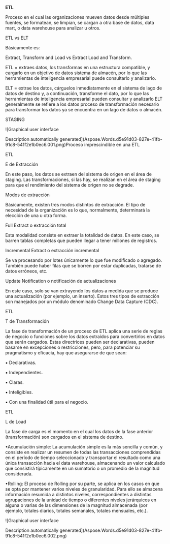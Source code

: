 ﻿**ETL**

Proceso en el cual las organizaciones mueven datos desde múltiples fuentes, se formatean, se limpian, se cargan a otra base de datos, data mart, o data warehouse para analizar u otros.

ETL vs ELT

Básicamente es:

Extract, Transform and Load vs Extract Load and Transform.

ETL = extraes datos, los transformas en una estructura compatible, y cargarlo en un objetivo de datos sistema de almacén, por lo que las herramientas de inteligencia empresarial puede consultarlo y analizarlo.

ELT = extrae los datos, cárguelos inmediatamente en el sistema de lago de datos de destino y, a continuación, transforme el dato, por lo que las herramientas de inteligencia empresarial pueden consultar y analizarlo ELT generalmente se refiere a los datos proceso de transformación necesario para transformar los datos ya se encuentra en un lago de datos o almacén.

STAGING

![Graphical user interface

Description automatically generated](Aspose.Words.d5e91d03-827e-41fb-91c8-541f2e1b0ec6.001.png)Proceso imprescindible en una ETL






ETL

E de Extracción

En este paso, los datos se extraen del sistema de origen en el área de staging. Las transformaciones, si las hay, se realizan en el área de staging para que el rendimiento del sistema de origen no se degrade.

Modos de extracción

Básicamente, existen tres modos distintos de extracción. El tipo de necesidad de la organización es lo que, normalmente, determinará la elección de una u otra forma.

Full Extract o extracción total

Esta modalidad consiste en extraer la totalidad de datos. En este caso, se barren tablas completas que pueden llegar a tener millones de registros.

Incremental Extract o extracción incremental

Se va procesando por lotes únicamente lo que fue modificado o agregado. También puede haber filas que se borren por estar duplicadas, tratarse de datos erróneos, etc.

Update Notification o notificación de actualizaciones

En este caso, solo se van extrayendo los datos a medida que se produce una actualización (por ejemplo, un inserto). Estos tres tipos de extracción son manejados por un módulo denominado Change Data Capture (CDC).

ETL

T de Transformación

La fase de transformación de un proceso de ETL aplica una serie de reglas de negocio o funciones sobre los datos extraídos para convertirlos en datos que serán cargados. Estas directrices pueden ser declarativas, pueden basarse en excepciones o restricciones, pero, para potenciar su pragmatismo y eficacia, hay que asegurarse de que sean:

▪ Declarativas.

▪ Independientes.

▪ Claras.

▪ Inteligibles.

▪ Con una finalidad útil para el negocio.

ETL

L de Load

La fase de carga es el momento en el cual los datos de la fase anterior (transformación) son cargados en el sistema de destino.

•Acumulación simple: La acumulación simple es la más sencilla y común, y consiste en realizar un resumen de todas las transacciones comprendidas en el período de tiempo seleccionado y transportar el resultado como una única transacción hacia el data warehouse, almacenando un valor calculado que consistirá típicamente en un sumatorio o un promedio de la magnitud considerada.

•Rolling: El proceso de Rolling por su parte, se aplica en los casos en que se opta por mantener varios niveles de granularidad. Para ello se almacena información resumida a distintos niveles, correspondientes a distintas agrupaciones de la unidad de tiempo o diferentes niveles jerárquicos en alguna o varias de las dimensiones de la magnitud almacenada (por ejemplo, totales diarios, totales semanales, totales mensuales, etc.).



![Graphical user interface

Description automatically generated](Aspose.Words.d5e91d03-827e-41fb-91c8-541f2e1b0ec6.002.png)




